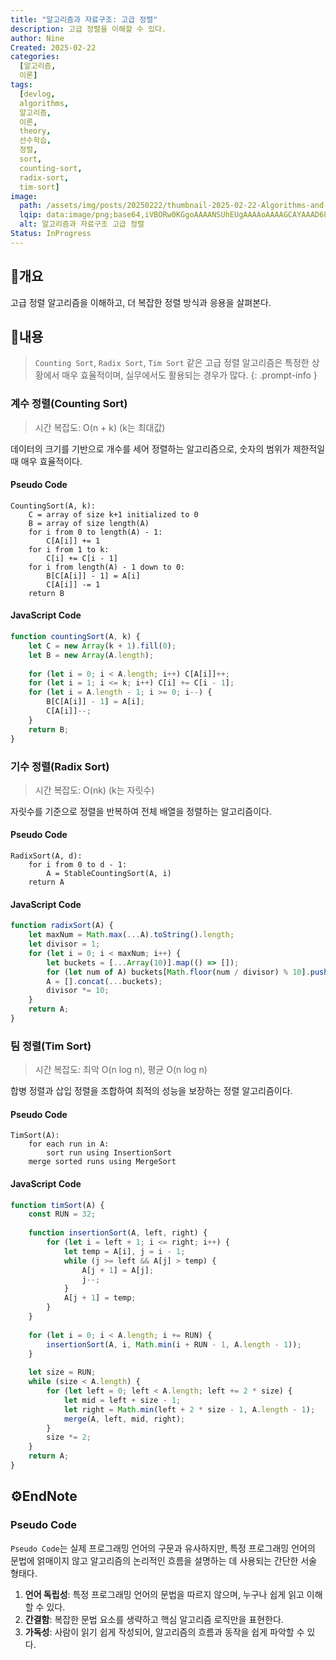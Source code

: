 ```yaml
---
title: "알고리즘과 자료구조: 고급 정렬"
description: 고급 정렬을 이해할 수 있다.
author: Nine
Created: 2025-02-22
categories:
  [알고리즘,
  이론]
tags:
  [devlog,
  algorithms,
  알고리즘,
  이론,
  theory,
  선수학습,
  정렬,
  sort,
  counting-sort,
  radix-sort,
  tim-sort]
image:
  path: /assets/img/posts/20250222/thumbnail-2025-02-22-Algorithms-and-Data-Structure-Sorting-Advanced.png
  lqip: data:image/png;base64,iVBORw0KGgoAAAANSUhEUgAAAAoAAAAGCAYAAAD68A/GAAAAAklEQVR4AewaftIAAABVSURBVI3BPQtAQACA4fe+cgxSFotBRv//B8miLiVfkYHUDZLhnkdUdXMRQBJI4+VJiVGW2KTs54IUivlwTIfjofGGreOR2QKjItza8qb5GPeeP5JANz/3ExZafViLAAAAAElFTkSuQmCC
  alt: 알고리즘과 자료구조 고급 정렬
Status: InProgress
---
```

## 📌개요

고급 정렬 알고리즘을 이해하고, 더 복잡한 정렬 방식과 응용을 살펴본다.

## 📌내용

> `Counting Sort`, `Radix Sort`, `Tim Sort` 같은 고급 정렬 알고리즘은 특정한 상황에서 매우 효율적이며, 실무에서도 활용되는 경우가 많다.
{: .prompt-info }

### 계수 정렬(Counting Sort)

>시간 복잡도: O(n + k) (k는 최대값)

데이터의 크기를 기반으로 개수를 세어 정렬하는 알고리즘으로, 숫자의 범위가 제한적일 때 매우 효율적이다.

#### Pseudo Code

```
CountingSort(A, k):
    C = array of size k+1 initialized to 0
    B = array of size length(A)
    for i from 0 to length(A) - 1:
        C[A[i]] += 1
    for i from 1 to k:
        C[i] += C[i - 1]
    for i from length(A) - 1 down to 0:
        B[C[A[i]] - 1] = A[i]
        C[A[i]] -= 1
    return B
```

#### JavaScript Code

```js
function countingSort(A, k) {
    let C = new Array(k + 1).fill(0);
    let B = new Array(A.length);
    
    for (let i = 0; i < A.length; i++) C[A[i]]++;
    for (let i = 1; i <= k; i++) C[i] += C[i - 1];
    for (let i = A.length - 1; i >= 0; i--) {
        B[C[A[i]] - 1] = A[i];
        C[A[i]]--;
    }
    return B;
}
```

### 기수 정렬(Radix Sort)

>시간 복잡도: O(nk) (k는 자릿수)

자릿수를 기준으로 정렬을 반복하여 전체 배열을 정렬하는 알고리즘이다.

#### Pseudo Code

```
RadixSort(A, d):
    for i from 0 to d - 1:
        A = StableCountingSort(A, i)
    return A
```

#### JavaScript Code

```js
function radixSort(A) {
    let maxNum = Math.max(...A).toString().length;
    let divisor = 1;
    for (let i = 0; i < maxNum; i++) {
        let buckets = [...Array(10)].map(() => []);
        for (let num of A) buckets[Math.floor(num / divisor) % 10].push(num);
        A = [].concat(...buckets);
        divisor *= 10;
    }
    return A;
}
```

### 팀 정렬(Tim Sort)

>시간 복잡도: 최악 O(n log n), 평균 O(n log n)

합병 정렬과 삽입 정렬을 조합하여 최적의 성능을 보장하는 정렬 알고리즘이다.

#### Pseudo Code

```
TimSort(A):
    for each run in A:
        sort run using InsertionSort
    merge sorted runs using MergeSort
```

#### JavaScript Code

```js
function timSort(A) {
    const RUN = 32;
    
    function insertionSort(A, left, right) {
        for (let i = left + 1; i <= right; i++) {
            let temp = A[i], j = i - 1;
            while (j >= left && A[j] > temp) {
                A[j + 1] = A[j];
                j--;
            }
            A[j + 1] = temp;
        }
    }
    
    for (let i = 0; i < A.length; i += RUN) {
        insertionSort(A, i, Math.min(i + RUN - 1, A.length - 1));
    }
    
    let size = RUN;
    while (size < A.length) {
        for (let left = 0; left < A.length; left += 2 * size) {
            let mid = left + size - 1;
            let right = Math.min(left + 2 * size - 1, A.length - 1);
            merge(A, left, mid, right);
        }
        size *= 2;
    }
    return A;
}
```

## ⚙️EndNote

### Pseudo Code

`Pseudo Code`는 실제 프로그래밍 언어의 구문과 유사하지만, 특정 프로그래밍 언어의 문법에 얽매이지 않고 알고리즘의 논리적인 흐름을 설명하는 데 사용되는 간단한 서술 형태다.

1. **언어 독립성**: 특정 프로그래밍 언어의 문법을 따르지 않으며, 누구나 쉽게 읽고 이해할 수 있다.
2. **간결함**: 복잡한 문법 요소를 생략하고 핵심 알고리즘 로직만을 표현한다.
3. **가독성**: 사람이 읽기 쉽게 작성되어, 알고리즘의 흐름과 동작을 쉽게 파악할 수 있다.
